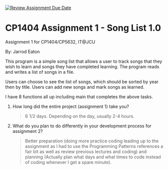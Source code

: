 [![Review Assignment Due Date](https://classroom.github.com/assets/deadline-readme-button-24ddc0f5d75046c5622901739e7c5dd533143b0c8e959d652212380cedb1ea36.svg)](https://classroom.github.com/a/oTExVGaw)
# CP1404 Assignment 1 - Song List 1.0

Assignment 1 for CP1404/CP5632, IT@JCU

By: Jarrod Eaton

This program is a simple song list that allows a user to track songs that they wish to learn and
songs they have completed learning. The program reads and writes a list of songs in a file.

Users can choose to see the list of songs, which should be sorted by year then by title.
Users can add new songs and mark songs as learned.

I have 8 functions all up including main that completes the above tasks.

1. How long did the entire project (assignment 1) take you?

   > 6 1/2 days. Depending on the day, usually 2-4 hours.

2. What do you plan to do differently in your development process for assignment 2?

   > Better preparation (doing more practice coding leading up to the assignment as I had to use the Programming
   > Patterns references a fair bit as well as review previous lectures and coding) and planning (Actually plan 
   > what days and what times to code instead of coding whenever I get a spare minute).
